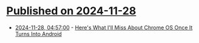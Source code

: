 # [Published on 2024-11-28](index.md)

* [2024-11-28, 04:57:00](https://soylentnews.org/article.pl?sid=24/11/27/0328245&from=rss) - [Here's What I'll Miss About Chrome OS Once It Turns Into Android](https://soylentnews.org/article.pl?sid=24/11/27/0328245&from=rss)
